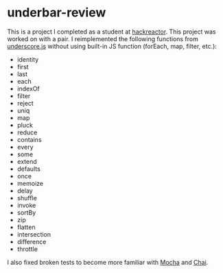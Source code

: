 # underbar-review
This is a project I completed as a student at [hackreactor](http://hackreactor.com). This project was worked on with a pair.
I reimplemented the following functions from [underscore.js](https://underscorejs.org) without using built-in JS function (forEach, map, filter, etc.):
* identity
* first
* last
* each
* indexOf
* filter
* reject
* uniq
* map
* pluck
* reduce
* contains
* every
* some
* extend
* defaults
* once
* memoize
* delay
* shuffle
* invoke
* sortBy
* zip
* flatten
* intersection
* difference
* throttle

I also fixed broken tests to become more familiar with [Mocha](https://mochajs.org) and [Chai](http://chaijs.com/).
